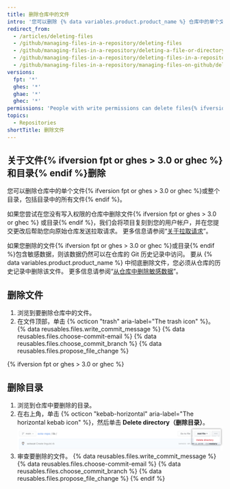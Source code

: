 ```yaml
---
title: 删除仓库中的文件
intro: '您可以删除 {% data variables.product.product_name %} 仓库中的单个文件{% ifversion fpt or ghes > 3.0 or ghec %}或整个目录{% endif %}。'
redirect_from:
  - /articles/deleting-files
  - /github/managing-files-in-a-repository/deleting-files
  - /github/managing-files-in-a-repository/deleting-a-file-or-directory
  - /github/managing-files-in-a-repository/deleting-files-in-a-repository
  - /github/managing-files-in-a-repository/managing-files-on-github/deleting-files-in-a-repository
versions:
  fpt: '*'
  ghes: '*'
  ghae: '*'
  ghec: '*'
permissions: 'People with write permissions can delete files{% ifversion fpt or ghes > 3.0 or ghec %} or directories{% endif %} in a repository.'
topics:
  - Repositories
shortTitle: 删除文件
---
```


## 关于文件{% ifversion fpt or ghes > 3.0 or ghec %}和目录{% endif %}删除

您可以删除仓库中的单个文件{% ifversion fpt or ghes > 3.0 or ghec %}或整个目录，包括目录中的所有文件{% endif %}。

如果您尝试在您没有写入权限的仓库中删除文件{% ifversion fpt or ghes > 3.0 or ghec %} 或目录{% endif %}，我们会将项目复刻到您的用户帐户，并在您提交更改后帮助您向原始仓库发送拉取请求。 更多信息请参阅“[关于拉取请求](/github/collaborating-with-issues-and-pull-requests/about-pull-requests)”。

如果您删除的文件{% ifversion fpt or ghes > 3.0 or ghec %}或目录{% endif %}包含敏感数据，则该数据仍然可以在仓库的 Git 历史记录中访问。 要从 {% data variables.product.product_name %} 中彻底删除文件，您必须从仓库的历史记录中删除该文件。 更多信息请参阅“[从仓库中删除敏感数据](/github/authenticating-to-github/removing-sensitive-data-from-a-repository)”。

## 删除文件

1. 浏览到要删除仓库中的文件。
2. 在文件顶部，单击 {% octicon "trash" aria-label="The trash icon" %}。
{% data reusables.files.write_commit_message %}
{% data reusables.files.choose-commit-email %}
{% data reusables.files.choose_commit_branch %}
{% data reusables.files.propose_file_change %}

{% ifversion fpt or ghes > 3.0 or ghec %}
## 删除目录

1. 浏览到仓库中要删除的目录。
1. 在右上角，单击 {% octicon "kebab-horizontal" aria-label="The horizontal kebab icon" %}，然后单击 **Delete directory（删除目录）**。 ![删除目录的按钮](/assets/images/help/repository/delete-directory-button.png)
1. 审查要删除的文件。
{% data reusables.files.write_commit_message %}
{% data reusables.files.choose-commit-email %}
{% data reusables.files.choose_commit_branch %}
{% data reusables.files.propose_file_change %}
{% endif %}
